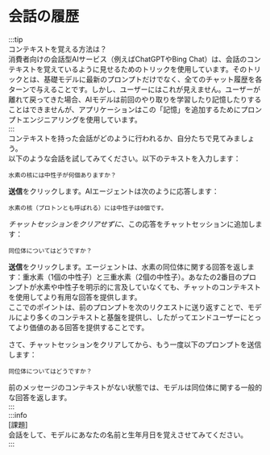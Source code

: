 # 会話の履歴  
:::tip  
コンテキストを覚える方法は？  
消費者向けの会話型AIサービス（例えばChatGPTやBing Chat）は、会話のコンテキストを覚えているように見せるためのトリックを使用しています。そのトリックとは、基礎モデルに最新のプロンプトだけでなく、全てのチャット履歴を各ターンで与えることです。しかし、ユーザーにはこれが見えません。ユーザーが離れて戻ってきた場合、AIモデルは前回のやり取りを学習したり記憶したりすることはできませんが、アプリケーションはこの「記憶」を追加するためにプロンプトエンジニアリングを使用しています。  
:::  
コンテキストを持った会話がどのように行われるか、自分たちで見てみましょう。  
以下のような会話を試してみてください。以下のテキストを入力します：  
```text title="Enter in the user prompt:"  
水素の核には中性子が何個ありますか？  
```  
**送信**をクリックします。AIエージェントは次のように応答します：  
```text title="Enter in the user prompt:"  
水素の核（プロトンとも呼ばれる）には中性子は0個です。  
```  
*チャットセッションをクリアせずに*、この応答をチャットセッションに追加します：  
```text title="Enter in the user prompt:"  
同位体についてはどうですか？  
```  
**送信**をクリックします。エージェントは、水素の同位体に関する回答を返します：重水素（1個の中性子）と三重水素（2個の中性子）。あなたの2番目のプロンプトが水素や中性子を明示的に言及していなくても、チャットのコンテキストを使用してより有用な回答を提供します。  
ここでのポイントは、前のプロンプトを次のリクエストに送り返すことで、モデルにより多くのコンテキストと基盤を提供し、したがってエンドユーザーにとってより価値のある回答を提供することです。  
   
さて、チャットセッションをクリアしてから、もう一度以下のプロンプトを送信します：  
```text title="Enter in the user prompt:"  
同位体についてはどうですか？  
```  
前のメッセージのコンテキストがない状態では、モデルは同位体に関する一般的な回答を返します。  
:::  
:::info  
[課題]  
会話をして、モデルにあなたの名前と生年月日を覚えさせてみてください。  
:::